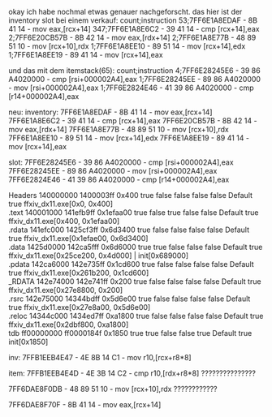 okay ich habe nochmal etwas genauer nachgeforscht.
das hier ist der inventory slot bei einem verkauf:
count;instruction
53;7FF6E1A8EDAF - 8B 41 14  - mov eax,[rcx+14]
347;7FF6E1A8E6C2 - 39 41 14  - cmp [rcx+14],eax
2;7FF6E20CB57B - 8B 42 14  - mov eax,[rdx+14]
2;7FF6E1A8E77B - 48 89 51 10  - mov [rcx+10],rdx
1;7FF6E1A8EE10 - 89 51 14  - mov [rcx+14],edx
1;7FF6E1A8EE19 - 89 41 14  - mov [rcx+14],eax


und das mit dem itemstack(65):
count;instruction
4;7FF6E28245E6 - 39 86 A4020000  - cmp [rsi+000002A4],eax
1;7FF6E28245EE - 89 86 A4020000  - mov [rsi+000002A4],eax
1;7FF6E2824E46 - 41 39 86 A4020000  - cmp [r14+000002A4],eax


neu:
inventory:
7FF6E1A8EDAF - 8B 41 14  - mov eax,[rcx+14]
7FF6E1A8E6C2 - 39 41 14  - cmp [rcx+14],eax
7FF6E20CB57B - 8B 42 14  - mov eax,[rdx+14]
7FF6E1A8E77B - 48 89 51 10  - mov [rcx+10],rdx
7FF6E1A8EE10 - 89 51 14  - mov [rcx+14],edx
7FF6E1A8EE19 - 89 41 14  - mov [rcx+14],eax

slot:
7FF6E28245E6 - 39 86 A4020000  - cmp [rsi+000002A4],eax
7FF6E28245EE - 89 86 A4020000  - mov [rsi+000002A4],eax
7FF6E2824E46 - 41 39 86 A4020000  - cmp [r14+000002A4],eax


Headers	140000000	1400003ff	0x400	true	false	false	false	false		Default	true	ffxiv_dx11.exe[0x0, 0x400]		
.text	140001000	141efb9ff	0x1efaa00	true	false	true	false	false		Default	true	ffxiv_dx11.exe[0x400, 0x1efaa00]		
.rdata	141efc000	1425cf3ff	0x6d3400	true	false	false	false	false		Default	true	ffxiv_dx11.exe[0x1efae00, 0x6d3400]		
.data	1425d0000	142ca5fff	0x6d6000	true	true	false	false	false		Default	true	ffxiv_dx11.exe[0x25ce200, 0x4d000] | init[0x689000]		
.pdata	142ca6000	142e735ff	0x1cd600	true	false	false	false	false		Default	true	ffxiv_dx11.exe[0x261b200, 0x1cd600]		
_RDATA	142e74000	142e741ff	0x200	true	false	false	false	false		Default	true	ffxiv_dx11.exe[0x27e8800, 0x200]		
.rsrc	142e75000	14344bdff	0x5d6e00	true	false	false	false	false		Default	true	ffxiv_dx11.exe[0x27e8a00, 0x5d6e00]		
.reloc	14344c000	1434ed7ff	0xa1800	true	false	false	false	false		Default	true	ffxiv_dx11.exe[0x2dbf800, 0xa1800]		
tdb	ff00000000	ff0000184f	0x1850	true	true	false	false	true		Default	true	init[0x1850]

inv:
7FFB1EEB4E47 - 4E 8B 14 C1   - mov r10,[rcx+r8*8]

item:
7FFB1EEB4E4D - 4E 3B 14 C2   - cmp r10,[rdx+r8*8] ???????????????

7FF6DAE8F0DB - 48 89 51 10  - mov [rcx+10],rdx ????????????

7FF6DAE8F70F - 8B 41 14  - mov eax,[rcx+14]

